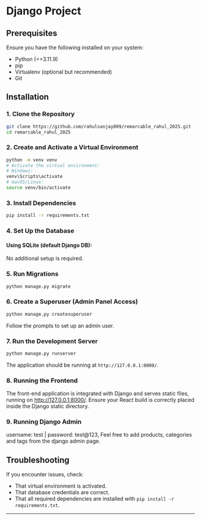 # Django Project

## Prerequisites
Ensure you have the following installed on your system:
- Python (==3.11.9)
- pip
- Virtualenv (optional but recommended)
- Git

## Installation

### 1. Clone the Repository
```bash
git clone https://github.com/rahulsanjay009/remarcable_rahul_2025.git
cd remarcable_rahul_2025
```

### 2. Create and Activate a Virtual Environment
```bash
python -m venv venv
# Activate the virtual environment:
# Windows:
venv\Scripts\activate
# macOS/Linux:
source venv/bin/activate
```

### 3. Install Dependencies
```bash
pip install -r requirements.txt
```

### 4. Set Up the Database
#### Using SQLite (default Django DB):
No additional setup is required.

### 5. Run Migrations
```bash
python manage.py migrate
```

### 6. Create a Superuser (Admin Panel Access)
```bash
python manage.py createsuperuser
```
Follow the prompts to set up an admin user.

### 7. Run the Development Server
```bash
python manage.py runserver
```
The application should be running at `http://127.0.0.1:8000/`.

### 8. Running the Frontend
The front-end application is integrated with Django and serves static files, running on http://127.0.0.1:8000/. Ensure your React build is correctly placed inside the Django static directory.

### 9. Running Django Admin
username: test | password: test@123, Feel free to add products, categories and tags from the django admin page.

## Troubleshooting
If you encounter issues, check:
- That virtual environment is activated.
- That database credentials are correct.
- That all required dependencies are installed with `pip install -r requirements.txt`.

---
